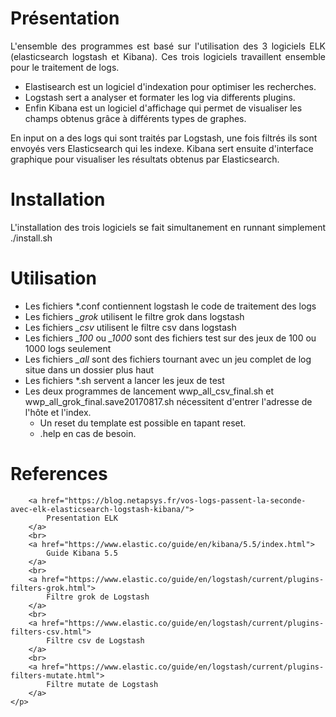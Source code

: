

# Présentation

<p align="justify">L'ensemble des programmes est basé sur l'utilisation des 3 logiciels ELK (elasticsearch logstash et Kibana). Ces trois logiciels travaillent ensemble pour le traitement de logs.</p>

* Elastisearch est un logiciel d'indexation pour optimiser les recherches.
* Logstash sert a analyser et formater les log via differents plugins.
* Enfin Kibana est un logiciel d'affichage qui permet de visualiser les champs obtenus grâce à différents types de graphes.

En input on a des logs qui sont traités par Logstash, une fois filtrés ils sont envoyés vers Elasticsearch qui les indexe. Kibana sert ensuite d'interface graphique pour visualiser les résultats obtenus par Elasticsearch.

# Installation
<p align="justify">
	L'installation des trois logiciels se fait simultanement en runnant simplement ./install.sh
</p>

# Utilisation

* Les fichiers \*.conf contiennent logstash le code de traitement des logs	
* Les fichiers *_grok* utilisent le filtre grok dans logstash
* Les fichiers *_csv* utilisent le filtre csv dans logstash
* Les fichiers *_100* ou *_1000* sont des fichiers test sur des jeux de 100 ou 1000 logs seulement
* Les fichiers *_all* sont des fichiers tournant avec un jeu complet de log situe dans un dossier plus haut
* Les fichiers *.sh servent a lancer les jeux de test
* Les deux programmes de lancement wwp_all_csv_final.sh et wwp_all_grok_final.save20170817.sh nécessitent d'entrer l'adresse de l'hôte et l'index.
	* Un reset du template est possible en tapant reset.
	* .help en cas de besoin.

# References
		<a href="https://blog.netapsys.fr/vos-logs-passent-la-seconde-avec-elk-elasticsearch-logstash-kibana/">
			Presentation ELK
		</a>
		<br>
		<a href="https://www.elastic.co/guide/en/kibana/5.5/index.html">
			Guide Kibana 5.5
		</a>
		<br>
		<a href="https://www.elastic.co/guide/en/logstash/current/plugins-filters-grok.html">
			Filtre grok de Logstash
		</a>
		<br>
		<a href="https://www.elastic.co/guide/en/logstash/current/plugins-filters-csv.html">
			Filtre csv de Logstash
		</a>
		<br>
		<a href="https://www.elastic.co/guide/en/logstash/current/plugins-filters-mutate.html">
			Filtre mutate de Logstash
		</a>
	</p>
